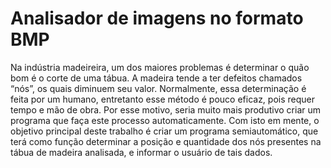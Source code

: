 Analisador de imagens no formato BMP
========

Na indústria madeireira, um dos maiores problemas é determinar o quão bom é o corte de uma tábua. A madeira tende a ter defeitos chamados “nós”, os quais diminuem seu valor. Normalmente, essa determinação é feita por um humano, entretanto esse método é pouco eficaz, pois requer tempo e mão de obra. Por esse motivo, seria muito mais produtivo criar um programa que faça este processo automaticamente.
Com isto em mente, o objetivo principal deste trabalho é criar um programa semiautomático, que terá como função determinar a posição e quantidade dos nós presentes na tábua de madeira analisada, e informar o usuário de tais dados.